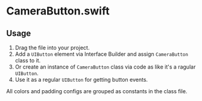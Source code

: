 # CameraButton.swift

## Usage
1. Drag the file into your project.
2. Add a `UIButton` element via Interface Builder and assign `CameraButton` class to it.
3. Or create an instance of `CameraButton` class via code as like it's a ragular `UIButton`.
4. Use it as a regular `UIButton` for getting button events. 

All colors and padding configs are grouped as constants in the class file.
